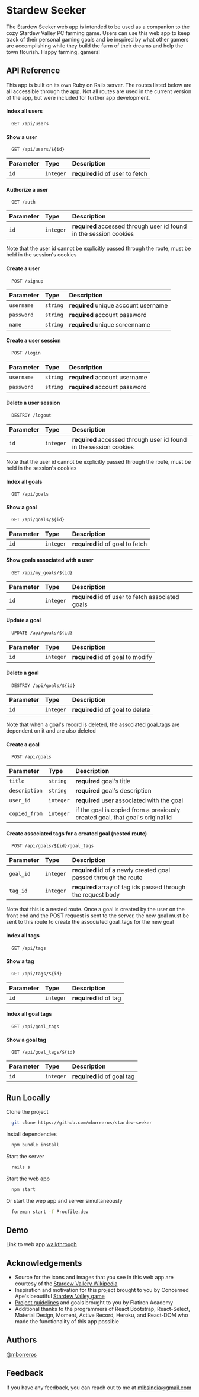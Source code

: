 
# Stardew Seeker

The Stardew Seeker web app is intended to be used as a companion to the cozy Stardew Valley PC farming game. Users can use this web app to keep track of their personal gaming goals and be inspired by what other gamers are accomplishing while they build the farm of their dreams and help the town flourish. Happy farming, gamers!


## API Reference
This app is built on its own Ruby on Rails server. The routes listed below are all accessible through the app. Not all routes are used in the current version of the app, but were included for further app development. 

#### Index all users

```http
  GET /api/users
```

#### Show a user

```http
  GET /api/users/${id}
```

| Parameter | Type     | Description                       |
| :-------- | :------- | :-------------------------------- |
| `id`      | `integer` | **required** id of user to fetch |

#### Authorize a user

```http
  GET /auth
```
| Parameter | Type     | Description                       |
| :-------- | :------- | :-------------------------------- |
| `id`      | `integer` | **required** accessed through user id found in the session cookies

Note that the user id cannot be explicitly passed through the route, must be held in the session's cookies

#### Create a user

```http
  POST /signup
```

| Parameter | Type     | Description                       |
| :-------- | :------- | :-------------------------------- |
| `username`      | `string` | **required** unique account username|
| `password`      | `string` | **required** account password|
| `name`      | `string` | **required** unique screenname |


#### Create a user session

```http
  POST /login
```
| Parameter | Type     | Description                       |
| :-------- | :------- | :-------------------------------- |
| `username`      | `string` | **required** account username|
| `password`      | `string` | **required** account password|


#### Delete a user session

```http
  DESTROY /logout
```
| Parameter | Type     | Description                       |
| :-------- | :------- | :-------------------------------- |
| `id`      | `integer` | **required** accessed through user id found in the session cookies

Note that the user id cannot be explicitly passed through the route, must be held in the session's cookies

#### Index all goals

```http
  GET /api/goals
```

#### Show a goal

```http
  GET /api/goals/${id}
```
| Parameter | Type     | Description                       |
| :-------- | :------- | :-------------------------------- |
| `id`      | `integer` | **required** id of goal to fetch |

#### Show goals associated with a user

```http
  GET /api/my_goals/${id}
```
| Parameter | Type     | Description                       |
| :-------- | :------- | :-------------------------------- |
| `id`      | `integer` | **required** id of user to fetch associated goals|

#### Update a goal

```http
  UPDATE /api/goals/${id}
```
| Parameter | Type     | Description                       |
| :-------- | :------- | :-------------------------------- |
| `id`      | `integer` | **required** id of goal to modify|

#### Delete a goal

```http
  DESTROY /api/goals/${id}
```
| Parameter | Type     | Description                       |
| :-------- | :------- | :-------------------------------- |
| `id`      | `integer` | **required** id of goal to delete|

Note that when a goal's record is deleted, the associated goal_tags are dependent on it and are also deleted 

#### Create a goal

```http
  POST /api/goals
```

| Parameter | Type     | Description                       |
| :-------- | :------- | :-------------------------------- |
| `title`      | `string` | **required** goal's title|
| `description`      | `string` | **required** goal's description|
| `user_id`      | `integer` | **required** user associated with the goal |
| `copied_from`      | `integer` | if the goal is copied from a previously created goal, that goal's original id |

#### Create associated tags for a created goal (nested route)

```http
  POST /api/goals/${id}/goal_tags
```

| Parameter | Type     | Description                       |
| :-------- | :------- | :-------------------------------- |
| `goal_id`      | `integer` | **required** id of a newly created goal passed through the route|
| `tag_id`      | `integer` | **required** array of tag ids passed through the request body|

Note that this is a nested route. Once a goal is created by the user on the front end and the POST request is sent to the server, the new goal must be sent to this route to create the associated goal_tags for the new goal

#### Index all tags
```http
  GET /api/tags
```

#### Show a tag
```http
  GET /api/tags/${id}
```

| Parameter | Type     | Description                       |
| :-------- | :------- | :-------------------------------- |
| `id`      | `integer` | **required** id of tag|

#### Index all goal tags
```http
  GET /api/goal_tags
```

#### Show a goal tag
```http
  GET /api/goal_tags/${id}
```

| Parameter | Type     | Description                       |
| :-------- | :------- | :-------------------------------- |
| `id`      | `integer` | **required** id of goal tag|





## Run Locally

Clone the project

```bash
  git clone https://github.com/mborreros/stardew-seeker
```

Install dependencies

```bash
  npm bundle install
```

Start the server

```bash
  rails s
```

Start the web app

```bash
  npm start
```

Or start the wep app and server simultaneously
```bash
  foreman start -f Procfile.dev
```


## Demo

Link to web app [walkthrough](https://www.youtube.com/watch?v=GxWyWG0CY6o&t=2s )


## Acknowledgements

- Source for the icons and images that you see in this web app are courtesy of the [Stardew Vallery Wikipedia](https://stardewvalleywiki.com/Stardew_Valley_Wiki)
- Inspiration and motivation for this project brought to you by Concerned Ape's beautiful [Stardew Valley game](https://www.stardewvalley.net/)
- [Project guidelines](https://github.com/learn-co-curriculum/phase-4-project-review-guidelines) and goals brought to you by Flatiron Academy   
- Additional thanks to the programmers of React Bootstrap, React-Select, Material Design, Moment, Active Record, Heroku, and React-DOM who made the functionality of this app possible


## Authors

[@mborreros](https://github.com/mborreros)


## Feedback

If you have any feedback, you can reach out to me at mlbsindia@gmail.com



